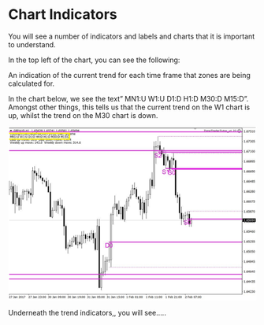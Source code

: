 # Chart Indicators

You will see a number of indicators and labels and charts that it is important to understand.

In the top left of the chart, you can see the following:

An indication of the current trend for each time frame that zones are being calculated for.

 In the chart below, we see the text” MN1:U W1:U D1:D H1:D M30:D M15:D”. Amongst other things, this tells us that the current trend on the W1 chart is up, whilst the trend on the M30 chart is down.



![](/assets/chart_indicators.png)

Underneath the trend indicators,, you will see…..

